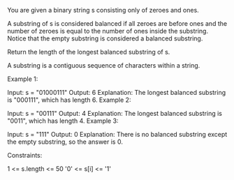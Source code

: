 You are given a binary string s consisting only of zeroes and ones.

A substring of s is considered balanced if all zeroes are before ones and the number of zeroes is equal to the number of ones inside the substring. Notice that the empty substring is considered a balanced substring.

Return the length of the longest balanced substring of s.

A substring is a contiguous sequence of characters within a string.

 

Example 1:

Input: s = "01000111"
Output: 6
Explanation: The longest balanced substring is "000111", which has length 6.
Example 2:

Input: s = "00111"
Output: 4
Explanation: The longest balanced substring is "0011", which has length 4. 
Example 3:

Input: s = "111"
Output: 0
Explanation: There is no balanced substring except the empty substring, so the answer is 0.
 

Constraints:

1 <= s.length <= 50
'0' <= s[i] <= '1'
